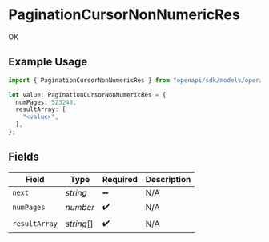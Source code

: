 # PaginationCursorNonNumericRes

OK

## Example Usage

```typescript
import { PaginationCursorNonNumericRes } from "openapi/sdk/models/operations";

let value: PaginationCursorNonNumericRes = {
  numPages: 523248,
  resultArray: [
    "<value>",
  ],
};
```

## Fields

| Field              | Type               | Required           | Description        |
| ------------------ | ------------------ | ------------------ | ------------------ |
| `next`             | *string*           | :heavy_minus_sign: | N/A                |
| `numPages`         | *number*           | :heavy_check_mark: | N/A                |
| `resultArray`      | *string*[]         | :heavy_check_mark: | N/A                |